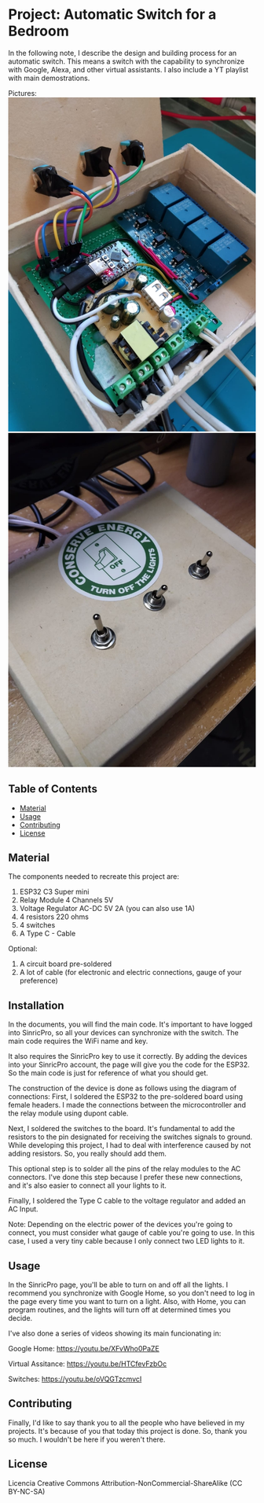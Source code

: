 # Project: Automatic Switch for a Bedroom

In the following note, I describe the design and building process for an automatic
switch. This means a switch with the capability to synchronize with Google, Alexa, and
other virtual assistants. I also include a YT playlist with main demostrations.

Pictures:
![Principal](https://github.com/AlanAmaro13/Automatic_Switch/blob/main/Imagenes/1.jpeg)
![Frontal](https://github.com/AlanAmaro13/Automatic_Switch/blob/main/Imagenes/Frontal.jpeg)

## Table of Contents

- [Material](#material)
- [Usage](#usage)
- [Contributing](#contributing)
- [License](#license)

## Material
The components needed to recreate this project are:

1) ESP32 C3 Super mini
2) Relay Module 4 Channels 5V
3) Voltage Regulator AC-DC 5V 2A (you can also use 1A)
4) 4 resistors 220 ohms
5) 4 switches
6) A Type C - Cable

Optional:
1) A circuit board pre-soldered
2) A lot of cable (for electronic and electric connections, gauge of your preference)

## Installation
In the documents, you will find the main code. It's important to have logged into
SinricPro, so all your devices can synchronize with the switch. The main code
requires the WiFi name and key.

It also requires the SinricPro key to use it correctly. By adding the
devices into your SinricPro account, the page will give you the code for the ESP32.
So the main code is just for reference of what you should get.

The construction of the device is done as follows using the diagram of connections:
First, I soldered the ESP32 to the pre-soldered board using female headers. I made
the connections between the microcontroller and the relay module using dupont cable.

Next, I soldered the switches to the board. It's fundamental to add the resistors
to the pin designated for receiving the switches signals to ground. While developing
this project, I had to deal with interference caused by not adding resistors.
So, you really should add them.

This optional step is to solder all the pins of the relay modules to the AC connectors.
I've done this step because I prefer these new connections, and it's also easier to connect
all your lights to it.

Finally, I soldered the Type C cable to the voltage regulator and added an AC Input.

Note: Depending on the electric power of the devices you're going to connect, you must
consider what gauge of cable you're going to use. In this case, I used a very tiny cable
because I only connect two LED lights to it.

## Usage
In the SinricPro page, you'll be able to turn on and off all the lights. I recommend you 
synchronize with Google Home, so you don't need to log in the page every time you want to 
turn on a light. Also, with Home, you can program routines, and the lights will turn off at
determined times you decide.

I've also done a series of videos showing its main funcionating in:

Google Home:
https://youtu.be/XFvWho0PaZE 

Virtual Assitance:
https://youtu.be/HTCfevFzbOc 

Switches:
https://youtu.be/oVQGTzcmvcI 


## Contributing
Finally, I'd like to say thank you to all the people who have believed in my projects.
It's because of you that today this project is done. So, thank you so much. I wouldn't be here if you weren't there.

## License
Licencia Creative Commons Attribution-NonCommercial-ShareAlike (CC BY-NC-SA)
